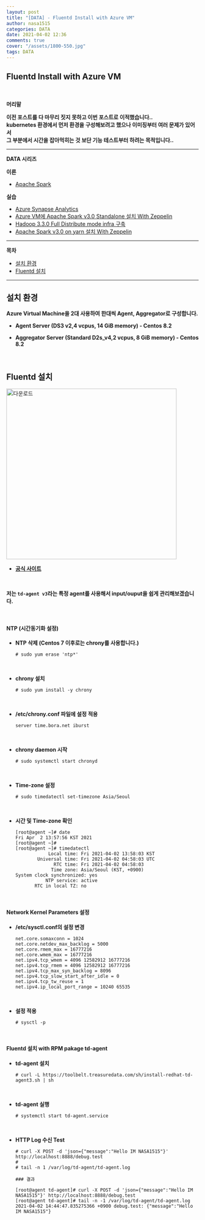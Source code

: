 ```yaml
---
layout: post
title: "[DATA] - Fluentd Install with Azure VM"
author: nasa1515
categories: DATA
date: 2021-04-02 12:36
comments: true
cover: "/assets/1800-550.jpg"
tags: DATA
---
```




## **Fluentd Install with Azure VM**


<br/>

**머리말**  

**이전 포스트를 다 마무리 짓지 못하고 이번 포스트로 이적했습니다..**  
**kubernetes 환경에서 먼저 환경을 구성해보려고 했으나 이미징부터 여러 문제가 있어서**  
**그 부분에서 시간을 잡아먹히는 것 보단 기능 테스트부터 하려는 목적입니다..**  

 
---

**DATA 시리즈**




**이론**



 - [Apache Spark](https://nasa1515.github.io/data/2021/03/03/spark.html)


**실습** 

 - [Azure Synapse Analytics](https://nasa1515.github.io/data/2021/02/25/azure-synapse.html)
 - [Azure VM에 Apache Spark v3.0 Standalone 설치 With Zeppelin](https://nasa1515.github.io/data/2021/03/04/Spark2.html)
 - [Hadoop 3.3.0 Full Distribute mode infra 구축](https://nasa1515.github.io/data/2021/03/08/hadoop.html)
 - [Apache Spark v3.0 on yarn 설치 With Zeppelin](https://nasa1515.github.io/data/2021/03/10/spark-yarn.html)

---

**목차**


- [설치 환경](#a1)
- [Fluentd 설치](#a2)


--- 

## **설치 환경**    <a name="a1"></a> 

**Azure Virtual Machine을 2대 사용하여 한대씩 Agent, Aggregator로 구성합니다.**  

* **Agent Server (DS3 v2,4 vcpus, 14 GiB memory) - Centos 8.2**
* **Aggregator Server (Standard D2s_v4,2 vcpus, 8 GiB memory) - Centos  8.2**


    <br/>


## **Fluentd 설치** <a name="a2"></a> 

<img width="446" alt="다운로드" src="https://user-images.githubusercontent.com/69498804/113373226-5a5f1600-93a5-11eb-87da-5aa85207d8b5.png">


* **[공식 사이트](https://www.fluentd.org)**

    <br/>

**저는 `td-agent v3`라는 특정 agent를 사용해서 input/ouput을 쉽게 관리해보겠습니다.**  

<br/>

#### **NTP (시간동기화 설정)**  

* **NTP 삭제 (Centos 7 이후로는 chrony를 사용합니다.)**

    ```
    # sudo yum erase 'ntp*'
    ```

    <br/>

* **chrony 설치** 

    ```
    # sudo yum install -y chrony
    ```

    <br/>

* **/etc/chrony.conf 파일에 설정 적용**

    ```
    server time.bora.net iburst
    ```

    <br/>

* **chrony daemon 시작**

    ```
    # sudo systemctl start chronyd
    ```

    <br/>

* **Time-zone 설정** 

    ```
    # sudo timedatectl set-timezone Asia/Seoul
    ```

    <br/>

* **시간 및 Time-zone 확인**  

    ```
    [root@agent ~]# date
    Fri Apr  2 13:57:56 KST 2021
    [root@agent ~]# 
    [root@agent ~]# timedatectl
                Local time: Fri 2021-04-02 13:58:03 KST
            Universal time: Fri 2021-04-02 04:58:03 UTC
                  RTC time: Fri 2021-04-02 04:58:03
                 Time zone: Asia/Seoul (KST, +0900)
    System clock synchronized: yes
               NTP service: active
           RTC in local TZ: no 
    ```   

    <br/>

#### **Network Kernel Parameters 설정**  

* **/etc/sysctl.conf의 설정 변경**  

    ```
    net.core.somaxconn = 1024
    net.core.netdev_max_backlog = 5000
    net.core.rmem_max = 16777216
    net.core.wmem_max = 16777216
    net.ipv4.tcp_wmem = 4096 12582912 16777216
    net.ipv4.tcp_rmem = 4096 12582912 16777216
    net.ipv4.tcp_max_syn_backlog = 8096
    net.ipv4.tcp_slow_start_after_idle = 0
    net.ipv4.tcp_tw_reuse = 1
    net.ipv4.ip_local_port_range = 10240 65535
    ```

    <br/>

* **설정 적용**  

    ```
    # sysctl -p
    ```

    <br/>

#### **Fluentd 설치 with RPM pakage td-agent** 

* **td-agent 설치**

    ```
    # curl -L https://toolbelt.treasuredata.com/sh/install-redhat-td-agent3.sh | sh
    ```

    <br/>

* **td-agent 실행** 

    ```
    # systemctl start td-agent.service 
    ```

    <br/>

* **HTTP Log 수신 Test** 

    ```
    # curl -X POST -d 'json={"message":"Hello IM NASA1515"}' http://localhost:8888/debug.test
    #
    # tail -n 1 /var/log/td-agent/td-agent.log

    ### 결과

    [root@agent td-agent]# curl -X POST -d 'json={"message":"Hello IM NASA1515"}' http://localhost:8888/debug.test
    [root@agent td-agent]# tail -n -1 /var/log/td-agent/td-agent.log 
    2021-04-02 14:44:47.835275366 +0900 debug.test: {"message":"Hello IM NASA1515"}
    ```

    <br/>

